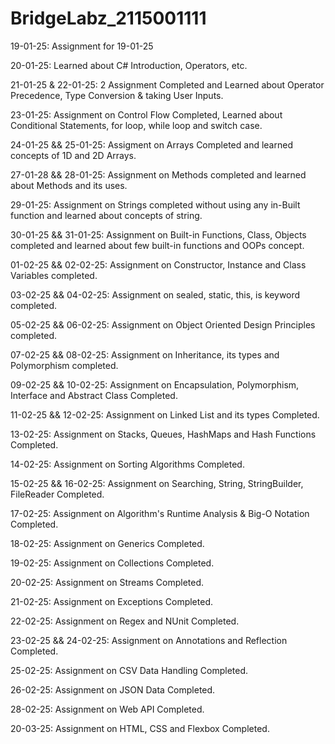 # BridgeLabz_2115001111

19-01-25:
	Assignment for 19-01-25

20-01-25:
	Learned about C# Introduction, Operators, etc.

21-01-25 & 22-01-25:
	2 Assignment Completed and Learned about Operator Precedence, Type Conversion & taking User Inputs. 

23-01-25:
	Assignment on Control Flow Completed, Learned about Conditional Statements, for loop, while loop and switch case.

24-01-25 && 25-01-25:
	Assigment on Arrays Completed and learned concepts of 1D and 2D Arrays.

27-01-28 && 28-01-25:
	Assignment on Methods completed and learned about Methods and its uses.

29-01-25:
	Assignment on Strings completed without using any in-Built function and learned about concepts of string.

30-01-25 && 31-01-25:
	Assignment on Built-in Functions, Class, Objects completed and learned about few built-in functions and OOPs concept. 

01-02-25 && 02-02-25:
	Assignment on Constructor, Instance and Class Variables completed. 

03-02-25 && 04-02-25:
	Assignment on sealed, static, this, is keyword completed.

05-02-25 && 06-02-25:
	Assignment on Object Oriented Design Principles completed.

07-02-25 && 08-02-25:
	Assignment on Inheritance, its types and Polymorphism completed.

09-02-25 && 10-02-25:
	Assignment on Encapsulation, Polymorphism, Interface and Abstract Class Completed.

11-02-25 && 12-02-25:
	Assignment on Linked List and its types Completed.

13-02-25:
	Assignment on Stacks, Queues, HashMaps and Hash Functions Completed.

14-02-25:
	Assignment on Sorting Algorithms Completed.

15-02-25 && 16-02-25:
	Assignment on Searching, String, StringBuilder, FileReader Completed.

17-02-25:
	Assignment on Algorithm's Runtime Analysis & Big-O Notation Completed.

18-02-25:
	Assignment on Generics Completed.

19-02-25:
	Assignment on Collections Completed.

20-02-25:
	Assignment on Streams Completed.

21-02-25:
	Assignment on Exceptions Completed.

22-02-25:
	Assignment on Regex and NUnit Completed.

23-02-25 && 24-02-25:
	Assignment on Annotations and Reflection Completed.

25-02-25:
	Assignment on CSV Data Handling Completed.

26-02-25:
	Assignment on JSON Data Completed.

28-02-25:
	Assignment on Web API Completed.







20-03-25:
	Assignment on HTML, CSS and Flexbox Completed.
